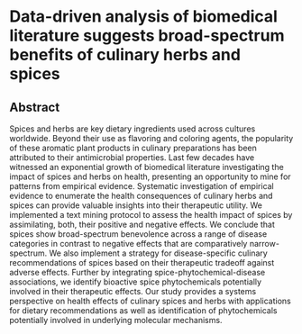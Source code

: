 # Data-driven analysis of biomedical literature suggests broad-spectrum benefits of culinary herbs and spices

## Abstract
Spices and herbs are key dietary ingredients used across cultures worldwide. Beyond their use as
flavoring and coloring agents, the popularity of these aromatic plant products in culinary
preparations has been attributed to their antimicrobial properties. Last few decades have witnessed
an exponential growth of biomedical literature investigating the impact of spices and herbs on
health, presenting an opportunity to mine for patterns from empirical evidence. Systematic
investigation of empirical evidence to enumerate the health consequences of culinary herbs and
spices can provide valuable insights into their therapeutic utility. We implemented a text mining
protocol to assess the health impact of spices by assimilating, both, their positive and negative
effects. We conclude that spices show broad-spectrum benevolence across a range of disease
categories in contrast to negative effects that are comparatively narrow-spectrum. We also
implement a strategy for disease-specific culinary recommendations of spices based on their
therapeutic tradeoff against adverse effects. Further by integrating spice-phytochemical-disease
associations, we identify bioactive spice phytochemicals potentially involved in their therapeutic
effects. Our study provides a systems perspective on health effects of culinary spices and herbs
with applications for dietary recommendations as well as identification of phytochemicals
potentially involved in underlying molecular mechanisms.
